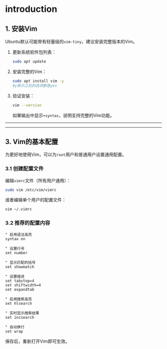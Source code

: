 # introduction

## **1. 安装Vim**

Ubuntu默认可能带有轻量级的`vim-tiny`，建议安装完整版本的Vim。

1. 更新系统软件包列表：
    
    ```bash
    sudo apt update
    ```
    
2. 安装完整的Vim：
    
    ```bash
    sudo apt install vim -y
    #y表示之后的选项都是yes
    ```
    
3. 验证安装：
    
    ```bash
    vim --version
    ```
    
    如果输出中显示`+syntax`，说明支持完整的Vim功能。
    

---

---

## **3. Vim的基本配置**

为更好地使用Vim，可以为`root`用户和普通用户设置通用配置。

### **3.1 创建配置文件**

编辑`vimrc`文件（所有用户通用）：

```bash
sudo vim /etc/vim/vimrc

```

或者编辑单个用户的配置文件：

```bash
vim ~/.vimrc

```

### **3.2 推荐的配置内容**

```
" 启用语法高亮
syntax on

" 设置行号
set number

" 显示匹配的括号
set showmatch

" 设置缩进
set tabstop=4
set shiftwidth=4
set expandtab

" 启用搜索高亮
set hlsearch

" 实时显示搜索结果
set incsearch

" 自动换行
set wrap

```

保存后，重新打开Vim即可生效。
